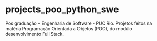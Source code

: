 # projects_poo_python_swe
 Pos graduação - Engenharia de Software - PUC Rio.
 Projetos feitos na matéria Programação Orientada a Objetos (POO), do modúlo desenvolvimento Full Stack.

